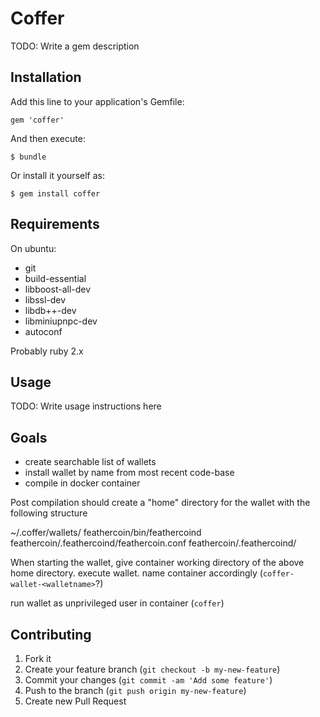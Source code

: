 # Coffer

TODO: Write a gem description

## Installation

Add this line to your application's Gemfile:

    gem 'coffer'

And then execute:

    $ bundle

Or install it yourself as:

    $ gem install coffer

## Requirements

On ubuntu:

 * git
 * build-essential
 * libboost-all-dev
 * libssl-dev
 * libdb++-dev
 * libminiupnpc-dev
 * autoconf

Probably ruby 2.x

## Usage

TODO: Write usage instructions here

## Goals

 * create searchable list of wallets
 * install wallet by name from most recent code-base
 * compile in docker container

Post compilation should create a "home" directory for the wallet with the following structure

  ~/.coffer/wallets/
    feathercoin/bin/feathercoind
    feathercoin/.feathercoind/feathercoin.conf
    feathercoin/.feathercoind/<data files>

When starting the wallet, give container working directory of the above home directory. execute wallet. name container accordingly (`coffer-wallet-<walletname>`?)

run wallet as unprivileged user in container (`coffer`)

## Contributing

1. Fork it
2. Create your feature branch (`git checkout -b my-new-feature`)
3. Commit your changes (`git commit -am 'Add some feature'`)
4. Push to the branch (`git push origin my-new-feature`)
5. Create new Pull Request
